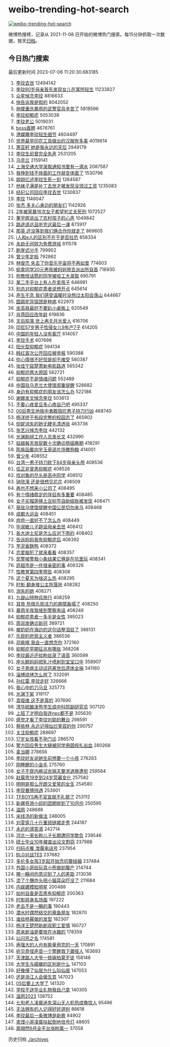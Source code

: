 # weibo-trending-hot-search

[![weibo-trending-hot-search](https://github.com/ameizi/weibo-trending-hot-search/actions/workflows/ci.yml/badge.svg)](https://github.com/ameizi/weibo-trending-hot-search/actions/workflows/ci.yml)

微博热搜榜，记录从 2021-11-08 日开始的微博热门搜索。每15分钟抓取一次数据，按天[归档](./archives)。

## 今日热门搜索

<!-- BEGIN --> 
最后更新时间 2023-07-06 11:20:30.683185 
1. [李玟去世](https://s.weibo.com/weibo?q=%E6%9D%8E%E7%8E%9F%E5%8E%BB%E4%B8%96&t=31&band_rank=1&Refer=top) 12494142
1. [李玟80岁母亲首先发现女儿在寓所轻生](https://s.weibo.com/weibo?q=%23%E6%9D%8E%E7%8E%9F80%E5%B2%81%E6%AF%8D%E4%BA%B2%E9%A6%96%E5%85%88%E5%8F%91%E7%8E%B0%E5%A5%B3%E5%84%BF%E5%9C%A8%E5%AF%93%E6%89%80%E8%BD%BB%E7%94%9F%23&t=31&band_rank=2&Refer=top) 11233827
1. [众星悼念李玟](https://s.weibo.com/weibo?q=%23%E4%BC%97%E6%98%9F%E6%82%BC%E5%BF%B5%E6%9D%8E%E7%8E%9F%23&t=31&band_rank=4&Refer=top) 8816633
1. [快告诉我是假的](https://s.weibo.com/weibo?q=%23%E5%BF%AB%E5%91%8A%E8%AF%89%E6%88%91%E6%98%AF%E5%81%87%E7%9A%84%23&t=31&band_rank=5&Refer=top) 8042052
1. [驰援重庆暴雨的武警官兵辛苦了](https://s.weibo.com/weibo?q=%23%E9%A9%B0%E6%8F%B4%E9%87%8D%E5%BA%86%E6%9A%B4%E9%9B%A8%E7%9A%84%E6%AD%A6%E8%AD%A6%E5%AE%98%E5%85%B5%E8%BE%9B%E8%8B%A6%E4%BA%86%23&t=31&band_rank=3&Refer=top) 5818596
1. [李玟抑郁症](https://s.weibo.com/weibo?q=%23%E6%9D%8E%E7%8E%9F%E6%8A%91%E9%83%81%E7%97%87%23&t=31&band_rank=6&Refer=top) 5053038
1. [李玟老公](https://s.weibo.com/weibo?q=%E6%9D%8E%E7%8E%9F%E8%80%81%E5%85%AC&t=31&band_rank=7&Refer=top) 5019031
1. [boss直聘](https://s.weibo.com/weibo?q=boss%E7%9B%B4%E8%81%98&t=31&band_rank=1&Refer=top) 4678761
1. [港媒曝李玟轻生细节](https://s.weibo.com/weibo?q=%23%E6%B8%AF%E5%AA%92%E6%9B%9D%E6%9D%8E%E7%8E%9F%E8%BD%BB%E7%94%9F%E7%BB%86%E8%8A%82%23&t=31&band_rank=12&Refer=top) 4604497
1. [世界最早印花工具做出的汉服有多美](https://s.weibo.com/weibo?q=%23%E4%B8%96%E7%95%8C%E6%9C%80%E6%97%A9%E5%8D%B0%E8%8A%B1%E5%B7%A5%E5%85%B7%E5%81%9A%E5%87%BA%E7%9A%84%E6%B1%89%E6%9C%8D%E6%9C%89%E5%A4%9A%E7%BE%8E%23&t=31&band_rank=3&Refer=top) 4019614
1. [萧亚轩 她是我永远的天后](https://s.weibo.com/weibo?q=%E8%90%A7%E4%BA%9A%E8%BD%A9%20%E5%A5%B9%E6%98%AF%E6%88%91%E6%B0%B8%E8%BF%9C%E7%9A%84%E5%A4%A9%E5%90%8E&t=31&band_rank=12&Refer=top) 2949179
1. [李玟生前曾完全失声](https://s.weibo.com/weibo?q=%23%E6%9D%8E%E7%8E%9F%E7%94%9F%E5%89%8D%E6%9B%BE%E5%AE%8C%E5%85%A8%E5%A4%B1%E5%A3%B0%23&t=31&band_rank=16&Refer=top) 2531205
1. [乌克兰](https://s.weibo.com/weibo?q=%E4%B9%8C%E5%85%8B%E5%85%B0&t=31&band_rank=1&Refer=top) 2159141
1. [上海交通大学录取通知书里有一滴水](https://s.weibo.com/weibo?q=%23%E4%B8%8A%E6%B5%B7%E4%BA%A4%E9%80%9A%E5%A4%A7%E5%AD%A6%E5%BD%95%E5%8F%96%E9%80%9A%E7%9F%A5%E4%B9%A6%E9%87%8C%E6%9C%89%E4%B8%80%E6%BB%B4%E6%B0%B4%23&t=31&band_rank=32&Refer=top) 2087587
1. [我挣到钱不体面的工作就变体面了](https://s.weibo.com/weibo?q=%23%E6%88%91%E6%8C%A3%E5%88%B0%E9%92%B1%E4%B8%8D%E4%BD%93%E9%9D%A2%E7%9A%84%E5%B7%A5%E4%BD%9C%E5%B0%B1%E5%8F%98%E4%BD%93%E9%9D%A2%E4%BA%86%23&t=31&band_rank=12&Refer=top) 1530796
1. [姐姐忆述李玟生死一刻](https://s.weibo.com/weibo?q=%23%E5%A7%90%E5%A7%90%E5%BF%86%E8%BF%B0%E6%9D%8E%E7%8E%9F%E7%94%9F%E6%AD%BB%E4%B8%80%E5%88%BB%23&t=31&band_rank=4&Refer=top) 1284587
1. [他袜子满是补丁去世才被发现没领过工资](https://s.weibo.com/weibo?q=%23%E4%BB%96%E8%A2%9C%E5%AD%90%E6%BB%A1%E6%98%AF%E8%A1%A5%E4%B8%81%E5%8E%BB%E4%B8%96%E6%89%8D%E8%A2%AB%E5%8F%91%E7%8E%B0%E6%B2%A1%E9%A2%86%E8%BF%87%E5%B7%A5%E8%B5%84%23&t=31&band_rank=31&Refer=top) 1235083
1. [经纪公司回应李玟去世](https://s.weibo.com/weibo?q=%23%E7%BB%8F%E7%BA%AA%E5%85%AC%E5%8F%B8%E5%9B%9E%E5%BA%94%E6%9D%8E%E7%8E%9F%E5%8E%BB%E4%B8%96%23&t=31&band_rank=45&Refer=top) 1230837
1. [李玟](https://s.weibo.com/weibo?q=%E6%9D%8E%E7%8E%9F&t=31&band_rank=7&Refer=top) 1146047
1. [张杰 多关心身边的朋友们](https://s.weibo.com/weibo?q=%E5%BC%A0%E6%9D%B0%20%E5%A4%9A%E5%85%B3%E5%BF%83%E8%BA%AB%E8%BE%B9%E7%9A%84%E6%9C%8B%E5%8F%8B%E4%BB%AC&t=31&band_rank=11&Refer=top) 1142926
1. [2年被家暴16次女子希望判丈夫死刑](https://s.weibo.com/weibo?q=%232%E5%B9%B4%E8%A2%AB%E5%AE%B6%E6%9A%B416%E6%AC%A1%E5%A5%B3%E5%AD%90%E5%B8%8C%E6%9C%9B%E5%88%A4%E4%B8%88%E5%A4%AB%E6%AD%BB%E5%88%91%23&t=31&band_rank=8&Refer=top) 1072527
1. [董宇辉说出了农村孩子的心声](https://s.weibo.com/weibo?q=%E8%91%A3%E5%AE%87%E8%BE%89%E8%AF%B4%E5%87%BA%E4%BA%86%E5%86%9C%E6%9D%91%E5%AD%A9%E5%AD%90%E7%9A%84%E5%BF%83%E5%A3%B0&t=31&band_rank=36&Refer=top) 1049842
1. [路途遥远且听完这最后一课](https://s.weibo.com/weibo?q=%23%E8%B7%AF%E9%80%94%E9%81%A5%E8%BF%9C%E4%B8%94%E5%90%AC%E5%AE%8C%E8%BF%99%E6%9C%80%E5%90%8E%E4%B8%80%E8%AF%BE%23&t=31&band_rank=3&Refer=top) 873917
1. [那英 还没等到我们俩合作你就走了](https://s.weibo.com/weibo?q=%E9%82%A3%E8%8B%B1%20%E8%BF%98%E6%B2%A1%E7%AD%89%E5%88%B0%E6%88%91%E4%BB%AC%E4%BF%A9%E5%90%88%E4%BD%9C%E4%BD%A0%E5%B0%B1%E8%B5%B0%E4%BA%86&t=31&band_rank=4&Refer=top) 869605
1. [i人和e人的区别不在于是否社恐](https://s.weibo.com/weibo?q=i%E4%BA%BA%E5%92%8Ce%E4%BA%BA%E7%9A%84%E5%8C%BA%E5%88%AB%E4%B8%8D%E5%9C%A8%E4%BA%8E%E6%98%AF%E5%90%A6%E7%A4%BE%E6%81%90&t=31&band_rank=33&Refer=top) 858334
1. [永劫无间转为免费游戏](https://s.weibo.com/weibo?q=%23%E6%B0%B8%E5%8A%AB%E6%97%A0%E9%97%B4%E8%BD%AC%E4%B8%BA%E5%85%8D%E8%B4%B9%E6%B8%B8%E6%88%8F%23&t=31&band_rank=8&Refer=top) 811578
1. [断崖式分手](https://s.weibo.com/weibo?q=%E6%96%AD%E5%B4%96%E5%BC%8F%E5%88%86%E6%89%8B&t=31&band_rank=9&Refer=top) 799902
1. [曾少年定档](https://s.weibo.com/weibo?q=%E6%9B%BE%E5%B0%91%E5%B9%B4%E5%AE%9A%E6%A1%A3&t=31&band_rank=6&Refer=top) 792862
1. [林俊杰 失去了你音乐宇宙将不再如昔](https://s.weibo.com/weibo?q=%E6%9E%97%E4%BF%8A%E6%9D%B0%20%E5%A4%B1%E5%8E%BB%E4%BA%86%E4%BD%A0%E9%9F%B3%E4%B9%90%E5%AE%87%E5%AE%99%E5%B0%86%E4%B8%8D%E5%86%8D%E5%A6%82%E6%98%94&t=31&band_rank=7&Refer=top) 774603
1. [偷拿同学20元男孩被妈妈带去派出所自首](https://s.weibo.com/weibo?q=%23%E5%81%B7%E6%8B%BF%E5%90%8C%E5%AD%A620%E5%85%83%E7%94%B7%E5%AD%A9%E8%A2%AB%E5%A6%88%E5%A6%88%E5%B8%A6%E5%8E%BB%E6%B4%BE%E5%87%BA%E6%89%80%E8%87%AA%E9%A6%96%23&t=31&band_rank=38&Refer=top) 716930
1. [抢教授话筒的同学被哈工大录取](https://s.weibo.com/weibo?q=%E6%8A%A2%E6%95%99%E6%8E%88%E8%AF%9D%E7%AD%92%E7%9A%84%E5%90%8C%E5%AD%A6%E8%A2%AB%E5%93%88%E5%B7%A5%E5%A4%A7%E5%BD%95%E5%8F%96&t=31&band_rank=13&Refer=top) 695791
1. [某二手平台上有人在卖孩子](https://s.weibo.com/weibo?q=%23%E6%9F%90%E4%BA%8C%E6%89%8B%E5%B9%B3%E5%8F%B0%E4%B8%8A%E6%9C%89%E4%BA%BA%E5%9C%A8%E5%8D%96%E5%AD%A9%E5%AD%90%23&t=31&band_rank=11&Refer=top) 646991
1. [别总对抑郁症患者说想开点](https://s.weibo.com/weibo?q=%23%E5%88%AB%E6%80%BB%E5%AF%B9%E6%8A%91%E9%83%81%E7%97%87%E6%82%A3%E8%80%85%E8%AF%B4%E6%83%B3%E5%BC%80%E7%82%B9%23&t=31&band_rank=38&Refer=top) 645614
1. [声生不息 我们感受温暖时没想过太阳会落山](https://s.weibo.com/weibo?q=%E5%A3%B0%E7%94%9F%E4%B8%8D%E6%81%AF%20%E6%88%91%E4%BB%AC%E6%84%9F%E5%8F%97%E6%B8%A9%E6%9A%96%E6%97%B6%E6%B2%A1%E6%83%B3%E8%BF%87%E5%A4%AA%E9%98%B3%E4%BC%9A%E8%90%BD%E5%B1%B1&t=31&band_rank=12&Refer=top) 644667
1. [圆肩驼背探颈是种病](https://s.weibo.com/weibo?q=%E5%9C%86%E8%82%A9%E9%A9%BC%E8%83%8C%E6%8E%A2%E9%A2%88%E6%98%AF%E7%A7%8D%E7%97%85&t=31&band_rank=10&Refer=top) 622973
1. [坐高铁最好不要趴小桌板上](https://s.weibo.com/weibo?q=%23%E5%9D%90%E9%AB%98%E9%93%81%E6%9C%80%E5%A5%BD%E4%B8%8D%E8%A6%81%E8%B6%B4%E5%B0%8F%E6%A1%8C%E6%9D%BF%E4%B8%8A%23&t=31&band_rank=12&Refer=top) 620549
1. [肖燕回应改年龄](https://s.weibo.com/weibo?q=%23%E8%82%96%E7%87%95%E5%9B%9E%E5%BA%94%E6%94%B9%E5%B9%B4%E9%BE%84%23&t=31&band_rank=13&Refer=top) 619836
1. [天后殒落 世上再无月光爱人](https://s.weibo.com/weibo?q=%E5%A4%A9%E5%90%8E%E6%AE%92%E8%90%BD%20%E4%B8%96%E4%B8%8A%E5%86%8D%E6%97%A0%E6%9C%88%E5%85%89%E7%88%B1%E4%BA%BA&t=31&band_rank=13&Refer=top) 616706
1. [印尼57岁男子性侵女儿9年产7子](https://s.weibo.com/weibo?q=%23%E5%8D%B0%E5%B0%BC57%E5%B2%81%E7%94%B7%E5%AD%90%E6%80%A7%E4%BE%B5%E5%A5%B3%E5%84%BF9%E5%B9%B4%E4%BA%A77%E5%AD%90%23&t=31&band_rank=14&Refer=top) 614205
1. [中国的年轻人没有客厅](https://s.weibo.com/weibo?q=%E4%B8%AD%E5%9B%BD%E7%9A%84%E5%B9%B4%E8%BD%BB%E4%BA%BA%E6%B2%A1%E6%9C%89%E5%AE%A2%E5%8E%85&t=31&band_rank=15&Refer=top) 614057
1. [李玟手术](https://s.weibo.com/weibo?q=%E6%9D%8E%E7%8E%9F%E6%89%8B%E6%9C%AF&t=31&band_rank=16&Refer=top) 607698
1. [阳光型抑郁症](https://s.weibo.com/weibo?q=%E9%98%B3%E5%85%89%E5%9E%8B%E6%8A%91%E9%83%81%E7%97%87&t=31&band_rank=17&Refer=top) 594134
1. [韩红首次公开回应被举报](https://s.weibo.com/weibo?q=%23%E9%9F%A9%E7%BA%A2%E9%A6%96%E6%AC%A1%E5%85%AC%E5%BC%80%E5%9B%9E%E5%BA%94%E8%A2%AB%E4%B8%BE%E6%8A%A5%23&t=31&band_rank=18&Refer=top) 590388
1. [你心情很不好但是却不难受](https://s.weibo.com/weibo?q=%E4%BD%A0%E5%BF%83%E6%83%85%E5%BE%88%E4%B8%8D%E5%A5%BD%E4%BD%86%E6%98%AF%E5%8D%B4%E4%B8%8D%E9%9A%BE%E5%8F%97&t=31&band_rank=19&Refer=top) 580387
1. [张佳宁屈楚萧新电影路透](https://s.weibo.com/weibo?q=%23%E5%BC%A0%E4%BD%B3%E5%AE%81%E5%B1%88%E6%A5%9A%E8%90%A7%E6%96%B0%E7%94%B5%E5%BD%B1%E8%B7%AF%E9%80%8F%23&t=31&band_rank=9&Refer=top) 565342
1. [抑郁症两大原因](https://s.weibo.com/weibo?q=%23%E6%8A%91%E9%83%81%E7%97%87%E4%B8%A4%E5%A4%A7%E5%8E%9F%E5%9B%A0%23&t=31&band_rank=35&Refer=top) 562721
1. [抑郁症不是情绪问题](https://s.weibo.com/weibo?q=%23%E6%8A%91%E9%83%81%E7%97%87%E4%B8%8D%E6%98%AF%E6%83%85%E7%BB%AA%E9%97%AE%E9%A2%98%23&t=31&band_rank=49&Refer=top) 552489
1. [中国驻乌克兰大使馆郑重提醒](https://s.weibo.com/weibo?q=%23%E4%B8%AD%E5%9B%BD%E9%A9%BB%E4%B9%8C%E5%85%8B%E5%85%B0%E5%A4%A7%E4%BD%BF%E9%A6%86%E9%83%91%E9%87%8D%E6%8F%90%E9%86%92%23&t=31&band_rank=14&Refer=top) 528682
1. [身边有抑郁症的朋友该怎么办](https://s.weibo.com/weibo?q=%23%E8%BA%AB%E8%BE%B9%E6%9C%89%E6%8A%91%E9%83%81%E7%97%87%E7%9A%84%E6%9C%8B%E5%8F%8B%E8%AF%A5%E6%80%8E%E4%B9%88%E5%8A%9E%23&t=31&band_rank=25&Refer=top) 522186
1. [谢娜发文悼念李玟](https://s.weibo.com/weibo?q=%23%E8%B0%A2%E5%A8%9C%E5%8F%91%E6%96%87%E6%82%BC%E5%BF%B5%E6%9D%8E%E7%8E%9F%23&t=31&band_rank=15&Refer=top) 503613
1. [不要心疼爱豆多心疼自己吧](https://s.weibo.com/weibo?q=%23%E4%B8%8D%E8%A6%81%E5%BF%83%E7%96%BC%E7%88%B1%E8%B1%86%E5%A4%9A%E5%BF%83%E7%96%BC%E8%87%AA%E5%B7%B1%E5%90%A7%23&t=31&band_rank=14&Refer=top) 495337
1. [00后男生地铁中勇敢阻拦男子持刀行凶](https://s.weibo.com/weibo?q=%2300%E5%90%8E%E7%94%B7%E7%94%9F%E5%9C%B0%E9%93%81%E4%B8%AD%E5%8B%87%E6%95%A2%E9%98%BB%E6%8B%A6%E7%94%B7%E5%AD%90%E6%8C%81%E5%88%80%E8%A1%8C%E5%87%B6%23&t=31&band_rank=20&Refer=top) 468740
1. [杨洋终于有段完整的校园恋了](https://s.weibo.com/weibo?q=%23%E6%9D%A8%E6%B4%8B%E7%BB%88%E4%BA%8E%E6%9C%89%E6%AE%B5%E5%AE%8C%E6%95%B4%E7%9A%84%E6%A0%A1%E5%9B%AD%E6%81%8B%E4%BA%86%23&t=31&band_rank=41&Refer=top) 465902
1. [倪妮消失的她无睫毛清透妆](https://s.weibo.com/weibo?q=%E5%80%AA%E5%A6%AE%E6%B6%88%E5%A4%B1%E7%9A%84%E5%A5%B9%E6%97%A0%E7%9D%AB%E6%AF%9B%E6%B8%85%E9%80%8F%E5%A6%86&t=31&band_rank=31&Refer=top) 463736
1. [张艺兴悼念李玟](https://s.weibo.com/weibo?q=%23%E5%BC%A0%E8%89%BA%E5%85%B4%E6%82%BC%E5%BF%B5%E6%9D%8E%E7%8E%9F%23&t=31&band_rank=21&Refer=top) 442132
1. [光渊剧组工作人员发长文](https://s.weibo.com/weibo?q=%23%E5%85%89%E6%B8%8A%E5%89%A7%E7%BB%84%E5%B7%A5%E4%BD%9C%E4%BA%BA%E5%91%98%E5%8F%91%E9%95%BF%E6%96%87%23&t=31&band_rank=27&Refer=top) 432990
1. [姑娘每天放屁数十次确诊肠癌晚期](https://s.weibo.com/weibo?q=%23%E5%A7%91%E5%A8%98%E6%AF%8F%E5%A4%A9%E6%94%BE%E5%B1%81%E6%95%B0%E5%8D%81%E6%AC%A1%E7%A1%AE%E8%AF%8A%E8%82%A0%E7%99%8C%E6%99%9A%E6%9C%9F%23&t=31&band_rank=22&Refer=top) 418291
1. [陈紫函戴向宇玉骨遥片场撒狗粮](https://s.weibo.com/weibo?q=%23%E9%99%88%E7%B4%AB%E5%87%BD%E6%88%B4%E5%90%91%E5%AE%87%E7%8E%89%E9%AA%A8%E9%81%A5%E7%89%87%E5%9C%BA%E6%92%92%E7%8B%97%E7%B2%AE%23&t=31&band_rank=17&Refer=top) 414001
1. [曾少年](https://s.weibo.com/weibo?q=%E6%9B%BE%E5%B0%91%E5%B9%B4&t=31&band_rank=19&Refer=top) 408552
1. [台湾一男子持刀砍下84岁母亲头颅](https://s.weibo.com/weibo?q=%23%E5%8F%B0%E6%B9%BE%E4%B8%80%E7%94%B7%E5%AD%90%E6%8C%81%E5%88%80%E7%A0%8D%E4%B8%8B84%E5%B2%81%E6%AF%8D%E4%BA%B2%E5%A4%B4%E9%A2%85%23&t=31&band_rank=21&Refer=top) 408536
1. [任正非曾患抑郁症](https://s.weibo.com/weibo?q=%23%E4%BB%BB%E6%AD%A3%E9%9D%9E%E6%9B%BE%E6%82%A3%E6%8A%91%E9%83%81%E7%97%87%23&t=31&band_rank=22&Refer=top) 408526
1. [找对象的尽头是高中同学](https://s.weibo.com/weibo?q=%23%E6%89%BE%E5%AF%B9%E8%B1%A1%E7%9A%84%E5%B0%BD%E5%A4%B4%E6%98%AF%E9%AB%98%E4%B8%AD%E5%90%8C%E5%AD%A6%23&t=31&band_rank=21&Refer=top) 408512
1. [钟欣潼 还是很想见花花](https://s.weibo.com/weibo?q=%E9%92%9F%E6%AC%A3%E6%BD%BC%20%E8%BF%98%E6%98%AF%E5%BE%88%E6%83%B3%E8%A7%81%E8%8A%B1%E8%8A%B1&t=31&band_rank=26&Refer=top) 408509
1. [再也不想来小公司了](https://s.weibo.com/weibo?q=%E5%86%8D%E4%B9%9F%E4%B8%8D%E6%83%B3%E6%9D%A5%E5%B0%8F%E5%85%AC%E5%8F%B8%E4%BA%86&t=31&band_rank=31&Refer=top) 408495
1. [有个情绪稳定的伴侣有多重要](https://s.weibo.com/weibo?q=%E6%9C%89%E4%B8%AA%E6%83%85%E7%BB%AA%E7%A8%B3%E5%AE%9A%E7%9A%84%E4%BC%B4%E4%BE%A3%E6%9C%89%E5%A4%9A%E9%87%8D%E8%A6%81&t=31&band_rank=26&Refer=top) 408485
1. [女子买榴莲换土豆标签自助结账被发现](https://s.weibo.com/weibo?q=%23%E5%A5%B3%E5%AD%90%E4%B9%B0%E6%A6%B4%E8%8E%B2%E6%8D%A2%E5%9C%9F%E8%B1%86%E6%A0%87%E7%AD%BE%E8%87%AA%E5%8A%A9%E7%BB%93%E8%B4%A6%E8%A2%AB%E5%8F%91%E7%8E%B0%23&t=31&band_rank=22&Refer=top) 408471
1. [我驻乌使馆提醒中国公民切勿来乌](https://s.weibo.com/weibo?q=%23%E6%88%91%E9%A9%BB%E4%B9%8C%E4%BD%BF%E9%A6%86%E6%8F%90%E9%86%92%E4%B8%AD%E5%9B%BD%E5%85%AC%E6%B0%91%E5%88%87%E5%8B%BF%E6%9D%A5%E4%B9%8C%23&t=31&band_rank=28&Refer=top) 408468
1. [成都大运会](https://s.weibo.com/weibo?q=%23%E6%88%90%E9%83%BD%E5%A4%A7%E8%BF%90%E4%BC%9A%23&t=31&band_rank=29&Refer=top) 408451
1. [痘痘一直好不了怎么办](https://s.weibo.com/weibo?q=%23%E7%97%98%E7%97%98%E4%B8%80%E7%9B%B4%E5%A5%BD%E4%B8%8D%E4%BA%86%E6%80%8E%E4%B9%88%E5%8A%9E%23&t=31&band_rank=30&Refer=top) 408449
1. [毕淑敏儿子辟谣母亲去世](https://s.weibo.com/weibo?q=%23%E6%AF%95%E6%B7%91%E6%95%8F%E5%84%BF%E5%AD%90%E8%BE%9F%E8%B0%A3%E6%AF%8D%E4%BA%B2%E5%8E%BB%E4%B8%96%23&t=31&band_rank=33&Refer=top) 408412
1. [各大迪士尼是怎么应对下雨的](https://s.weibo.com/weibo?q=%E5%90%84%E5%A4%A7%E8%BF%AA%E5%A3%AB%E5%B0%BC%E6%98%AF%E6%80%8E%E4%B9%88%E5%BA%94%E5%AF%B9%E4%B8%8B%E9%9B%A8%E7%9A%84&t=31&band_rank=34&Refer=top) 408402
1. [告诉妈妈我有抑郁症后](https://s.weibo.com/weibo?q=%23%E5%91%8A%E8%AF%89%E5%A6%88%E5%A6%88%E6%88%91%E6%9C%89%E6%8A%91%E9%83%81%E7%97%87%E5%90%8E%23&t=31&band_rank=34&Refer=top) 408392
1. [芋泥香酥鸭](https://s.weibo.com/weibo?q=%E8%8A%8B%E6%B3%A5%E9%A6%99%E9%85%A5%E9%B8%AD&t=31&band_rank=28&Refer=top) 408372
1. [恋爱脑犯了就来看看](https://s.weibo.com/weibo?q=%E6%81%8B%E7%88%B1%E8%84%91%E7%8A%AF%E4%BA%86%E5%B0%B1%E6%9D%A5%E7%9C%8B%E7%9C%8B&t=31&band_rank=33&Refer=top) 408357
1. [民警接警救小象结果它俩是在坑里玩](https://s.weibo.com/weibo?q=%23%E6%B0%91%E8%AD%A6%E6%8E%A5%E8%AD%A6%E6%95%91%E5%B0%8F%E8%B1%A1%E7%BB%93%E6%9E%9C%E5%AE%83%E4%BF%A9%E6%98%AF%E5%9C%A8%E5%9D%91%E9%87%8C%E7%8E%A9%23&t=31&band_rank=40&Refer=top) 408341
1. [逛超市是一件很亲密的事](https://s.weibo.com/weibo?q=%E9%80%9B%E8%B6%85%E5%B8%82%E6%98%AF%E4%B8%80%E4%BB%B6%E5%BE%88%E4%BA%B2%E5%AF%86%E7%9A%84%E4%BA%8B&t=31&band_rank=35&Refer=top) 408326
1. [性教育第四季预告](https://s.weibo.com/weibo?q=%23%E6%80%A7%E6%95%99%E8%82%B2%E7%AC%AC%E5%9B%9B%E5%AD%A3%E9%A2%84%E5%91%8A%23&t=31&band_rank=36&Refer=top) 408308
1. [这个夏天为啥这么热](https://s.weibo.com/weibo?q=%23%E8%BF%99%E4%B8%AA%E5%A4%8F%E5%A4%A9%E4%B8%BA%E5%95%A5%E8%BF%99%E4%B9%88%E7%83%AD%23&t=31&band_rank=45&Refer=top) 408295
1. [时影 翻身接公主抱落地](https://s.weibo.com/weibo?q=%E6%97%B6%E5%BD%B1%20%E7%BF%BB%E8%BA%AB%E6%8E%A5%E5%85%AC%E4%B8%BB%E6%8A%B1%E8%90%BD%E5%9C%B0&t=31&band_rank=46&Refer=top) 408282
1. [消失的她](https://s.weibo.com/weibo?q=%E6%B6%88%E5%A4%B1%E7%9A%84%E5%A5%B9&t=31&band_rank=47&Refer=top) 408271
1. [九嶷山特种兵旅行](https://s.weibo.com/weibo?q=%E4%B9%9D%E5%B6%B7%E5%B1%B1%E7%89%B9%E7%A7%8D%E5%85%B5%E6%97%85%E8%A1%8C&t=31&band_rank=48&Refer=top) 408259
1. [耳帝 热情乐观活力的屏障轰塌了](https://s.weibo.com/weibo?q=%E8%80%B3%E5%B8%9D%20%E7%83%AD%E6%83%85%E4%B9%90%E8%A7%82%E6%B4%BB%E5%8A%9B%E7%9A%84%E5%B1%8F%E9%9A%9C%E8%BD%B0%E5%A1%8C%E4%BA%86&t=31&band_rank=35&Refer=top) 408250
1. [暴雨半夜我接到警察电话](https://s.weibo.com/weibo?q=%23%E6%9A%B4%E9%9B%A8%E5%8D%8A%E5%A4%9C%E6%88%91%E6%8E%A5%E5%88%B0%E8%AD%A6%E5%AF%9F%E7%94%B5%E8%AF%9D%23&t=31&band_rank=48&Refer=top) 408246
1. [抑郁症患者一多半是女性](https://s.weibo.com/weibo?q=%23%E6%8A%91%E9%83%81%E7%97%87%E6%82%A3%E8%80%85%E4%B8%80%E5%A4%9A%E5%8D%8A%E6%98%AF%E5%A5%B3%E6%80%A7%23&t=31&band_rank=46&Refer=top) 395023
1. [周润发确诊新冠](https://s.weibo.com/weibo?q=%23%E5%91%A8%E6%B6%A6%E5%8F%91%E7%A1%AE%E8%AF%8A%E6%96%B0%E5%86%A0%23&t=31&band_rank=23&Refer=top) 389721
1. [被奶奶在海边的这句话整泪目了](https://s.weibo.com/weibo?q=%23%E8%A2%AB%E5%A5%B6%E5%A5%B6%E5%9C%A8%E6%B5%B7%E8%BE%B9%E7%9A%84%E8%BF%99%E5%8F%A5%E8%AF%9D%E6%95%B4%E6%B3%AA%E7%9B%AE%E4%BA%86%23&t=31&band_rank=30&Refer=top) 388131
1. [乐观的悲观主义者](https://s.weibo.com/weibo?q=%E4%B9%90%E8%A7%82%E7%9A%84%E6%82%B2%E8%A7%82%E4%B8%BB%E4%B9%89%E8%80%85&t=31&band_rank=24&Refer=top) 386536
1. [邓紫棋 我会一直想念你](https://s.weibo.com/weibo?q=%E9%82%93%E7%B4%AB%E6%A3%8B%20%E6%88%91%E4%BC%9A%E4%B8%80%E7%9B%B4%E6%83%B3%E5%BF%B5%E4%BD%A0&t=31&band_rank=26&Refer=top) 372160
1. [抑郁症早期征兆有哪些](https://s.weibo.com/weibo?q=%23%E6%8A%91%E9%83%81%E7%97%87%E6%97%A9%E6%9C%9F%E5%BE%81%E5%85%86%E6%9C%89%E5%93%AA%E4%BA%9B%23&t=31&band_rank=46&Refer=top) 368208
1. [李玟最近还给粉丝录了语音](https://s.weibo.com/weibo?q=%23%E6%9D%8E%E7%8E%9F%E6%9C%80%E8%BF%91%E8%BF%98%E7%BB%99%E7%B2%89%E4%B8%9D%E5%BD%95%E4%BA%86%E8%AF%AD%E9%9F%B3%23&t=31&band_rank=28&Refer=top) 360599
1. [座头鲸妈妈把乳汁喷射到宝宝口中](https://s.weibo.com/weibo?q=%23%E5%BA%A7%E5%A4%B4%E9%B2%B8%E5%A6%88%E5%A6%88%E6%8A%8A%E4%B9%B3%E6%B1%81%E5%96%B7%E5%B0%84%E5%88%B0%E5%AE%9D%E5%AE%9D%E5%8F%A3%E4%B8%AD%23&t=31&band_rank=29&Refer=top) 358907
1. [女子患病主动试药离世后遗体全捐](https://s.weibo.com/weibo?q=%23%E5%A5%B3%E5%AD%90%E6%82%A3%E7%97%85%E4%B8%BB%E5%8A%A8%E8%AF%95%E8%8D%AF%E7%A6%BB%E4%B8%96%E5%90%8E%E9%81%97%E4%BD%93%E5%85%A8%E6%8D%90%23&t=31&band_rank=42&Refer=top) 341160
1. [淄博烧烤怎么样了](https://s.weibo.com/weibo?q=%23%E6%B7%84%E5%8D%9A%E7%83%A7%E7%83%A4%E6%80%8E%E4%B9%88%E6%A0%B7%E4%BA%86%23&t=31&band_rank=30&Refer=top) 332091
1. [孙红雷 李玟走好](https://s.weibo.com/weibo?q=%E5%AD%99%E7%BA%A2%E9%9B%B7%20%E6%9D%8E%E7%8E%9F%E8%B5%B0%E5%A5%BD&t=31&band_rank=31&Refer=top) 326666
1. [我心中的刀马旦](https://s.weibo.com/weibo?q=%E6%88%91%E5%BF%83%E4%B8%AD%E7%9A%84%E5%88%80%E9%A9%AC%E6%97%A6&t=31&band_rank=32&Refer=top) 325773
1. [光渊下架](https://s.weibo.com/weibo?q=%23%E5%85%89%E6%B8%8A%E4%B8%8B%E6%9E%B6%23&t=31&band_rank=33&Refer=top) 319117
1. [袁娅维 这不是真的](https://s.weibo.com/weibo?q=%E8%A2%81%E5%A8%85%E7%BB%B4%20%E8%BF%99%E4%B8%8D%E6%98%AF%E7%9C%9F%E7%9A%84&t=31&band_rank=34&Refer=top) 307690
1. [清华硫酸泼熊学生成中科院副研究员](https://s.weibo.com/weibo?q=%23%E6%B8%85%E5%8D%8E%E7%A1%AB%E9%85%B8%E6%B3%BC%E7%86%8A%E5%AD%A6%E7%94%9F%E6%88%90%E4%B8%AD%E7%A7%91%E9%99%A2%E5%89%AF%E7%A0%94%E7%A9%B6%E5%91%98%23&t=31&band_rank=35&Refer=top) 307120
1. [上班了才明白我连npc都不是](https://s.weibo.com/weibo?q=%E4%B8%8A%E7%8F%AD%E4%BA%86%E6%89%8D%E6%98%8E%E7%99%BD%E6%88%91%E8%BF%9Enpc%E9%83%BD%E4%B8%8D%E6%98%AF&t=31&band_rank=41&Refer=top) 305630
1. [感觉才看了李玟刘聪的舞台](https://s.weibo.com/weibo?q=%E6%84%9F%E8%A7%89%E6%89%8D%E7%9C%8B%E4%BA%86%E6%9D%8E%E7%8E%9F%E5%88%98%E8%81%AA%E7%9A%84%E8%88%9E%E5%8F%B0&t=31&band_rank=36&Refer=top) 298591
1. [蔡依林 永远记得灿烂笑容的你](https://s.weibo.com/weibo?q=%23%E8%94%A1%E4%BE%9D%E6%9E%97%20%E6%B0%B8%E8%BF%9C%E8%AE%B0%E5%BE%97%E7%81%BF%E7%83%82%E7%AC%91%E5%AE%B9%E7%9A%84%E4%BD%A0%23&t=31&band_rank=37&Refer=top) 290757
1. [关注抑郁症](https://s.weibo.com/weibo?q=%23%E5%85%B3%E6%B3%A8%E6%8A%91%E9%83%81%E7%97%87%23&t=31&band_rank=38&Refer=top) 288697
1. [17岁女孩看不孕门诊](https://s.weibo.com/weibo?q=%2317%E5%B2%81%E5%A5%B3%E5%AD%A9%E7%9C%8B%E4%B8%8D%E5%AD%95%E9%97%A8%E8%AF%8A%23&t=31&band_rank=39&Refer=top) 286570
1. [警方回应男生大腿被同学用圆规扎出血](https://s.weibo.com/weibo?q=%23%E8%AD%A6%E6%96%B9%E5%9B%9E%E5%BA%94%E7%94%B7%E7%94%9F%E5%A4%A7%E8%85%BF%E8%A2%AB%E5%90%8C%E5%AD%A6%E7%94%A8%E5%9C%86%E8%A7%84%E6%89%8E%E5%87%BA%E8%A1%80%23&t=31&band_rank=39&Refer=top) 280268
1. [麦当娜](https://s.weibo.com/weibo?q=%E9%BA%A6%E5%BD%93%E5%A8%9C&t=31&band_rank=41&Refer=top) 278656
1. [李玟好友说她生前想要一个小孩](https://s.weibo.com/weibo?q=%23%E6%9D%8E%E7%8E%9F%E5%A5%BD%E5%8F%8B%E8%AF%B4%E5%A5%B9%E7%94%9F%E5%89%8D%E6%83%B3%E8%A6%81%E4%B8%80%E4%B8%AA%E5%B0%8F%E5%AD%A9%23&t=31&band_rank=42&Refer=top) 276283
1. [刚睡醒的小金毛](https://s.weibo.com/weibo?q=%E5%88%9A%E7%9D%A1%E9%86%92%E7%9A%84%E5%B0%8F%E9%87%91%E6%AF%9B&t=31&band_rank=29&Refer=top) 275760
1. [女子不穿内裤试衣隔天要求退换遭拒](https://s.weibo.com/weibo?q=%23%E5%A5%B3%E5%AD%90%E4%B8%8D%E7%A9%BF%E5%86%85%E8%A3%A4%E8%AF%95%E8%A1%A3%E9%9A%94%E5%A4%A9%E8%A6%81%E6%B1%82%E9%80%80%E6%8D%A2%E9%81%AD%E6%8B%92%23&t=31&band_rank=40&Refer=top) 259584
1. [赵露思19岁到24岁荧幕变化](https://s.weibo.com/weibo?q=%23%E8%B5%B5%E9%9C%B2%E6%80%9D19%E5%B2%81%E5%88%B024%E5%B2%81%E8%8D%A7%E5%B9%95%E5%8F%98%E5%8C%96%23&t=31&band_rank=42&Refer=top) 257582
1. [明明是那么开朗又爱笑的女生](https://s.weibo.com/weibo?q=%23%E6%98%8E%E6%98%8E%E6%98%AF%E9%82%A3%E4%B9%88%E5%BC%80%E6%9C%97%E5%8F%88%E7%88%B1%E7%AC%91%E7%9A%84%E5%A5%B3%E7%94%9F%23&t=31&band_rank=45&Refer=top) 254580
1. [李现奢牌待遇](https://s.weibo.com/weibo?q=%23%E6%9D%8E%E7%8E%B0%E5%A5%A2%E7%89%8C%E5%BE%85%E9%81%87%23&t=31&band_rank=43&Refer=top) 253901
1. [TFBOYS再不官宣就不礼貌了](https://s.weibo.com/weibo?q=%23TFBOYS%E5%86%8D%E4%B8%8D%E5%AE%98%E5%AE%A3%E5%B0%B1%E4%B8%8D%E7%A4%BC%E8%B2%8C%E4%BA%86%23&t=31&band_rank=42&Refer=top) 253112
1. [新疆导游小祁的团期排到了10月份](https://s.weibo.com/weibo?q=%23%E6%96%B0%E7%96%86%E5%AF%BC%E6%B8%B8%E5%B0%8F%E7%A5%81%E7%9A%84%E5%9B%A2%E6%9C%9F%E6%8E%92%E5%88%B0%E4%BA%8610%E6%9C%88%E4%BB%BD%23&t=31&band_rank=48&Refer=top) 250595
1. [温网](https://s.weibo.com/weibo?q=%E6%B8%A9%E7%BD%91&t=31&band_rank=47&Refer=top) 248688
1. [米线汤的新做法](https://s.weibo.com/weibo?q=%E7%B1%B3%E7%BA%BF%E6%B1%A4%E7%9A%84%E6%96%B0%E5%81%9A%E6%B3%95&t=31&band_rank=50&Refer=top) 248005
1. [刘雯穿几十斤重锁链裙走秀](https://s.weibo.com/weibo?q=%23%E5%88%98%E9%9B%AF%E7%A9%BF%E5%87%A0%E5%8D%81%E6%96%A4%E9%87%8D%E9%94%81%E9%93%BE%E8%A3%99%E8%B5%B0%E7%A7%80%23&t=31&band_rank=43&Refer=top) 244187
1. [永远的滴答滴](https://s.weibo.com/weibo?q=%E6%B0%B8%E8%BF%9C%E7%9A%84%E6%BB%B4%E7%AD%94%E6%BB%B4&t=31&band_rank=44&Refer=top) 242714
1. [河北一家长称儿子长期遭同学欺负](https://s.weibo.com/weibo?q=%23%E6%B2%B3%E5%8C%97%E4%B8%80%E5%AE%B6%E9%95%BF%E7%A7%B0%E5%84%BF%E5%AD%90%E9%95%BF%E6%9C%9F%E9%81%AD%E5%90%8C%E5%AD%A6%E6%AC%BA%E8%B4%9F%23&t=31&band_rank=46&Refer=top) 239546
1. [硕士毕业10年被查出论文剽窃](https://s.weibo.com/weibo?q=%23%E7%A1%95%E5%A3%AB%E6%AF%95%E4%B8%9A10%E5%B9%B4%E8%A2%AB%E6%9F%A5%E5%87%BA%E8%AE%BA%E6%96%87%E5%89%BD%E7%AA%83%23&t=31&band_rank=45&Refer=top) 237988
1. [扫码点餐 泄露电话号](https://s.weibo.com/weibo?q=%E6%89%AB%E7%A0%81%E7%82%B9%E9%A4%90%20%E6%B3%84%E9%9C%B2%E7%94%B5%E8%AF%9D%E5%8F%B7&t=31&band_rank=46&Refer=top) 237954
1. [BLG对战TES](https://s.weibo.com/weibo?q=%23BLG%E5%AF%B9%E6%88%98TES%23&t=31&band_rank=50&Refer=top) 237682
1. [多伦多女孩3岁起开始念叨要结婚](https://s.weibo.com/weibo?q=%E5%A4%9A%E4%BC%A6%E5%A4%9A%E5%A5%B3%E5%AD%A93%E5%B2%81%E8%B5%B7%E5%BC%80%E5%A7%8B%E5%BF%B5%E5%8F%A8%E8%A6%81%E7%BB%93%E5%A9%9A&t=31&band_rank=32&Refer=top) 237484
1. [外国小哥给玩具小熊做剖腹产](https://s.weibo.com/weibo?q=%E5%A4%96%E5%9B%BD%E5%B0%8F%E5%93%A5%E7%BB%99%E7%8E%A9%E5%85%B7%E5%B0%8F%E7%86%8A%E5%81%9A%E5%89%96%E8%85%B9%E4%BA%A7&t=31&band_rank=37&Refer=top) 214744
1. [哪一瞬间你意识到了人的差距](https://s.weibo.com/weibo?q=%E5%93%AA%E4%B8%80%E7%9E%AC%E9%97%B4%E4%BD%A0%E6%84%8F%E8%AF%86%E5%88%B0%E4%BA%86%E4%BA%BA%E7%9A%84%E5%B7%AE%E8%B7%9D&t=31&band_rank=19&Refer=top) 213036
1. [烫了个爆炸头把小猫耳朵吓没了](https://s.weibo.com/weibo?q=%E7%83%AB%E4%BA%86%E4%B8%AA%E7%88%86%E7%82%B8%E5%A4%B4%E6%8A%8A%E5%B0%8F%E7%8C%AB%E8%80%B3%E6%9C%B5%E5%90%93%E6%B2%A1%E4%BA%86&t=31&band_rank=31&Refer=top) 211684
1. [内娱建模脸明星](https://s.weibo.com/weibo?q=%23%E5%86%85%E5%A8%B1%E5%BB%BA%E6%A8%A1%E8%84%B8%E6%98%8E%E6%98%9F%23&t=31&band_rank=41&Refer=top) 200488
1. [如何自查是否患有抑郁症](https://s.weibo.com/weibo?q=%23%E5%A6%82%E4%BD%95%E8%87%AA%E6%9F%A5%E6%98%AF%E5%90%A6%E6%82%A3%E6%9C%89%E6%8A%91%E9%83%81%E7%97%87%23&t=31&band_rank=39&Refer=top) 200363
1. [时影转身名场面](https://s.weibo.com/weibo?q=%23%E6%97%B6%E5%BD%B1%E8%BD%AC%E8%BA%AB%E5%90%8D%E5%9C%BA%E9%9D%A2%23&t=31&band_rank=34&Refer=top) 197222
1. [老去不是一瞬的事](https://s.weibo.com/weibo?q=%E8%80%81%E5%8E%BB%E4%B8%8D%E6%98%AF%E4%B8%80%E7%9E%AC%E7%9A%84%E4%BA%8B&t=31&band_rank=36&Refer=top) 190443
1. [潜水时偶然结交的章鱼朋友](https://s.weibo.com/weibo?q=%E6%BD%9C%E6%B0%B4%E6%97%B6%E5%81%B6%E7%84%B6%E7%BB%93%E4%BA%A4%E7%9A%84%E7%AB%A0%E9%B1%BC%E6%9C%8B%E5%8F%8B&t=31&band_rank=42&Refer=top) 182870
1. [谁给杨幂做的发型](https://s.weibo.com/weibo?q=%23%E8%B0%81%E7%BB%99%E6%9D%A8%E5%B9%82%E5%81%9A%E7%9A%84%E5%8F%91%E5%9E%8B%23&t=31&band_rank=39&Refer=top) 182307
1. [杨洋王楚然新剧双职工爱情](https://s.weibo.com/weibo?q=%23%E6%9D%A8%E6%B4%8B%E7%8E%8B%E6%A5%9A%E7%84%B6%E6%96%B0%E5%89%A7%E5%8F%8C%E8%81%8C%E5%B7%A5%E7%88%B1%E6%83%85%23&t=31&band_rank=43&Refer=top) 180727
1. [原来蚝油是要放在冰箱的](https://s.weibo.com/weibo?q=%23%E5%8E%9F%E6%9D%A5%E8%9A%9D%E6%B2%B9%E6%98%AF%E8%A6%81%E6%94%BE%E5%9C%A8%E5%86%B0%E7%AE%B1%E7%9A%84%23&t=31&band_rank=40&Refer=top) 178359
1. [以闪亮之名](https://s.weibo.com/weibo?q=%E4%BB%A5%E9%97%AA%E4%BA%AE%E4%B9%8B%E5%90%8D&t=31&band_rank=38&Refer=top) 174581
1. [再强大的人也有能量用完的一天](https://s.weibo.com/weibo?q=%E5%86%8D%E5%BC%BA%E5%A4%A7%E7%9A%84%E4%BA%BA%E4%B9%9F%E6%9C%89%E8%83%BD%E9%87%8F%E7%94%A8%E5%AE%8C%E7%9A%84%E4%B8%80%E5%A4%A9&t=31&band_rank=37&Refer=top) 170891
1. [听见奇怪声音一个警醒救下聋哑人](https://s.weibo.com/weibo?q=%23%E5%90%AC%E8%A7%81%E5%A5%87%E6%80%AA%E5%A3%B0%E9%9F%B3%E4%B8%80%E4%B8%AA%E8%AD%A6%E9%86%92%E6%95%91%E4%B8%8B%E8%81%8B%E5%93%91%E4%BA%BA%23&t=31&band_rank=46&Refer=top) 163693
1. [天津路人大爷一铁锹拍蒙歹徒](https://s.weibo.com/weibo?q=%23%E5%A4%A9%E6%B4%A5%E8%B7%AF%E4%BA%BA%E5%A4%A7%E7%88%B7%E4%B8%80%E9%93%81%E9%94%B9%E6%8B%8D%E8%92%99%E6%AD%B9%E5%BE%92%23&t=31&band_rank=42&Refer=top) 158146
1. [大学生与蟑螂的区别是什么](https://s.weibo.com/weibo?q=%E5%A4%A7%E5%AD%A6%E7%94%9F%E4%B8%8E%E8%9F%91%E8%9E%82%E7%9A%84%E5%8C%BA%E5%88%AB%E6%98%AF%E4%BB%80%E4%B9%88&t=31&band_rank=48&Refer=top) 147103
1. [好像懂了仙居为什么叫仙居](https://s.weibo.com/weibo?q=%23%E5%A5%BD%E5%83%8F%E6%87%82%E4%BA%86%E4%BB%99%E5%B1%85%E4%B8%BA%E4%BB%80%E4%B9%88%E5%8F%AB%E4%BB%99%E5%B1%85%23&t=31&band_rank=49&Refer=top) 147053
1. [还是浙江人会做生意](https://s.weibo.com/weibo?q=%E8%BF%98%E6%98%AF%E6%B5%99%E6%B1%9F%E4%BA%BA%E4%BC%9A%E5%81%9A%E7%94%9F%E6%84%8F&t=31&band_rank=50&Refer=top) 147023
1. [05后要上大学了](https://s.weibo.com/weibo?q=%2305%E5%90%8E%E8%A6%81%E4%B8%8A%E5%A4%A7%E5%AD%A6%E4%BA%86%23&t=31&band_rank=49&Refer=top) 141320
1. [学校不送毕业礼物我自己拿](https://s.weibo.com/weibo?q=%E5%AD%A6%E6%A0%A1%E4%B8%8D%E9%80%81%E6%AF%95%E4%B8%9A%E7%A4%BC%E7%89%A9%E6%88%91%E8%87%AA%E5%B7%B1%E6%8B%BF&t=31&band_rank=49&Refer=top) 140305
1. [温网2023](https://s.weibo.com/weibo?q=%23%E6%B8%A9%E7%BD%912023%23&t=31&band_rank=48&Refer=top) 138752
1. [七旬老人凌晨迷失深山无人机热成像找人](https://s.weibo.com/weibo?q=%23%E4%B8%83%E6%97%AC%E8%80%81%E4%BA%BA%E5%87%8C%E6%99%A8%E8%BF%B7%E5%A4%B1%E6%B7%B1%E5%B1%B1%E6%97%A0%E4%BA%BA%E6%9C%BA%E7%83%AD%E6%88%90%E5%83%8F%E6%89%BE%E4%BA%BA%23&t=31&band_rank=47&Refer=top) 95496
1. [无法拥有的人记得好好道别](https://s.weibo.com/weibo?q=%E6%97%A0%E6%B3%95%E6%8B%A5%E6%9C%89%E7%9A%84%E4%BA%BA%E8%AE%B0%E5%BE%97%E5%A5%BD%E5%A5%BD%E9%81%93%E5%88%AB&t=31&band_rank=46&Refer=top) 86618
1. [李玟最后一条微博是新歌](https://s.weibo.com/weibo?q=%23%E6%9D%8E%E7%8E%9F%E6%9C%80%E5%90%8E%E4%B8%80%E6%9D%A1%E5%BE%AE%E5%8D%9A%E6%98%AF%E6%96%B0%E6%AD%8C%23&t=31&band_rank=43&Refer=top) 84902
1. [卖馍小哥凌晨扶起倒地信号灯](https://s.weibo.com/weibo?q=%23%E5%8D%96%E9%A6%8D%E5%B0%8F%E5%93%A5%E5%87%8C%E6%99%A8%E6%89%B6%E8%B5%B7%E5%80%92%E5%9C%B0%E4%BF%A1%E5%8F%B7%E7%81%AF%23&t=31&band_rank=48&Refer=top) 48605
1. [周翊然6月全平台涨粉第一](https://s.weibo.com/weibo?q=%23%E5%91%A8%E7%BF%8A%E7%84%B66%E6%9C%88%E5%85%A8%E5%B9%B3%E5%8F%B0%E6%B6%A8%E7%B2%89%E7%AC%AC%E4%B8%80%23&t=31&band_rank=42&Refer=top) 37058
<!-- END -->

历史归档 [./archives](./archives)

